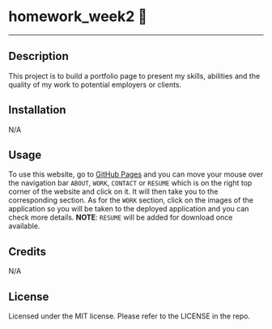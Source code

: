 # homework_week2  :book:
---

## Description
This project is to build a portfolio page to present my skills, abilities and the quality of my work to potential employers or clients. 


## Installation
N/A

## Usage
To use this website, go to [GitHub Pages](https://yumikakido.github.io/homework_week2/) and you can move your mouse over the navigation bar `ABOUT`, `WORK`, `CONTACT` or `RESUME` which is on the right top corner of the website and click on it. It will then take you to the corresponding section. As for the `WORK` section, click on the images of the application so you will be taken to the deployed application and you can check more details.
**NOTE**: `RESUME` will be added for download once available.

## Credits
N/A

## License
Licensed under the MIT license. 
Please refer to the LICENSE in the repo.

